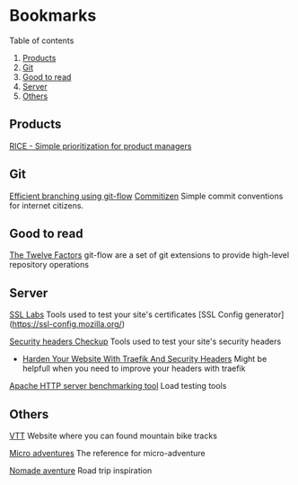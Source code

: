 # Bookmarks

Table of contents

1. [Products](#products)
2. [Git](#Git)
3. [Good to read](#Good-to-read)
4. [Server](#server)
5. [Others](#others)

## Products

[RICE - Simple prioritization for product managers](https://www.intercom.com/blog/rice-simple-prioritization-for-product-managers)

## Git
[Efficient branching using git-flow](https://danielkummer.github.io/git-flow-cheatsheet/)
[Commitizen](http://commitizen.github.io/cz-cli/) Simple commit conventions for internet citizens.

## Good to read

[The Twelve Factors](https://12factor.net/) git-flow are a set of git extensions to provide high-level repository operations

## Server

[SSL Labs](www.ssllabs.com) Tools used to test your site's certificates
[SSL Config generator] (https://ssl-config.mozilla.org/)

[Security headers Checkup](https://securityheaders.com/) Tools used to test your site's security headers
- [Harden Your Website With Traefik And Security Headers](https://levelup.gitconnected.com/harden-your-website-with-traefik-and-security-headers-a595844c4f1b) Might be helpfull when you need to improve your headers with traefik

[Apache HTTP server benchmarking tool](https://httpd.apache.org/docs/2.4/programs/ab.html) Load testing tools

## Others

[VTT](sitesvtt.ffc.fr) Website where you can found mountain bike tracks

[Micro adventures](https://chilowe.com/) The reference for micro-adventure

[Nomade aventure](https://www.nomade-aventure.com/) Road trip inspiration
